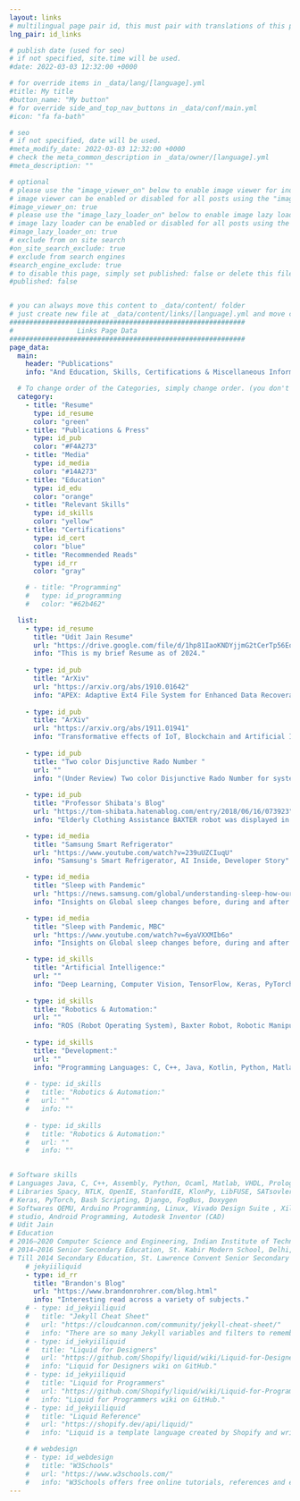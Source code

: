 ```yaml
---
layout: links
# multilingual page pair id, this must pair with translations of this page. (This name must be unique)
lng_pair: id_links

# publish date (used for seo)
# if not specified, site.time will be used.
#date: 2022-03-03 12:32:00 +0000

# for override items in _data/lang/[language].yml
#title: My title
#button_name: "My button"
# for override side_and_top_nav_buttons in _data/conf/main.yml
#icon: "fa fa-bath"

# seo
# if not specified, date will be used.
#meta_modify_date: 2022-03-03 12:32:00 +0000
# check the meta_common_description in _data/owner/[language].yml
#meta_description: ""

# optional
# please use the "image_viewer_on" below to enable image viewer for individual pages or posts (_posts/ or [language]/_posts folders).
# image viewer can be enabled or disabled for all posts using the "image_viewer_posts: true" setting in _data/conf/main.yml.
#image_viewer_on: true
# please use the "image_lazy_loader_on" below to enable image lazy loader for individual pages or posts (_posts/ or [language]/_posts folders).
# image lazy loader can be enabled or disabled for all posts using the "image_lazy_loader_posts: true" setting in _data/conf/main.yml.
#image_lazy_loader_on: true
# exclude from on site search
#on_site_search_exclude: true
# exclude from search engines
#search_engine_exclude: true
# to disable this page, simply set published: false or delete this file
#published: false


# you can always move this content to _data/content/ folder
# just create new file at _data/content/links/[language].yml and move content below.
###########################################################
#                Links Page Data
###########################################################
page_data:
  main:
    header: "Publications"
    info: "And Education, Skills, Certifications & Miscellaneous Information."

  # To change order of the Categories, simply change order. (you don't need to change list order.)
  category:
    - title: "Resume"
      type: id_resume
      color: "green"
    - title: "Publications & Press"
      type: id_pub
      color: "#F4A273"
    - title: "Media"
      type: id_media
      color: "#14A273"
    - title: "Education"
      type: id_edu
      color: "orange"
    - title: "Relevant Skills"
      type: id_skills
      color: "yellow"
    - title: "Certifications"
      type: id_cert
      color: "blue"
    - title: "Recommended Reads"
      type: id_rr
      color: "gray"

    # - title: "Programming"
    #   type: id_programming
    #   color: "#62b462"

  list:
    - type: id_resume
      title: "Udit Jain Resume"
      url: "https://drive.google.com/file/d/1hp81IaoKNDYjjmG2tCerTp56EoJQgVad/view?usp=sharing"
      info: "This is my brief Resume as of 2024."
    
    - type: id_pub
      title: "ArXiv"
      url: "https://arxiv.org/abs/1910.01642"
      info: "APEX: Adaptive Ext4 File System for Enhanced Data Recoverability in Edge Devices. Paper co-authored and published in: Proceedings of the 11th IEEE International Conference on Cloud Computing, Sydney, Australia, 2019"
    
    - type: id_pub
      title: "ArXiv"
      url: "https://arxiv.org/abs/1911.01941"
      info: "Transformative effects of IoT, Blockchain and Artificial Intelligence on cloud computing: Evolution,vision, trends and open challenges. Paper co-authored and published in: Distributed, Parallel, and Cluster Computing (cs.DC) 2019"
    
    - type: id_pub
      title: "Two color Disjunctive Rado Number "
      url: ""
      info: "(Under Review) Two color Disjunctive Rado Number for system of linear equations. Developed the algorithm for coloring equations with numbers to solve the system of equations."
    
    - type: id_pub
      title: "Professor Shibata's Blog"
      url: "https://tom-shibata.hatenablog.com/entry/2018/06/16/073923"
      info: "Elderly Clothing Assistance BAXTER robot was displayed in the RoboMech 2018 and 2019 and also the iREX 2019 exhibition. Coverage on Japanese National Television."

    - type: id_media
      title: "Samsung Smart Refrigerator"
      url: "https://www.youtube.com/watch?v=239uUZCIuqU"
      info: "Samsung's Smart Refrigerator, AI Inside, Developer Story"

    - type: id_media
      title: "Sleep with Pandemic"
      url: "https://news.samsung.com/global/understanding-sleep-how-our-sleeping-habits-changed-over-the-pandemic"
      info: "Insights on Global sleep changes before, during and after pandemic, Samsung Newsroom story."

    - type: id_media
      title: "Sleep with Pandemic, MBC"
      url: "https://www.youtube.com/watch?v=6yaVXXMIb6o"
      info: "Insights on Global sleep changes before, during and after pandemic, story covered by MBC news in Korea."

    - type: id_skills
      title: "Artificial Intelligence:"
      url: ""
      info: "Deep Learning, Computer Vision, TensorFlow, Keras, PyTorch, TensorFlow Lite, OpenCV, Natural Language Processing (NLP): SpaCy, KlonPY, NLTK, OpenIE, StanfordIE, Data Analytics: Semantic Information Extraction, Post-Processing Heuristics. Monte Carlo Simulation, Inverse Rendering, GPU Acceleration, NPU-toolkit (vsi-acuity)"
    
    - type: id_skills
      title: "Robotics & Automation:"
      url: ""
      info: "ROS (Robot Operating System), Baxter Robot, Robotic Manipulation, Robotics AI Integration: Combining AI and robotics for practical applications, Robotic Systems Design"
    
    - type: id_skills
      title: "Development:"
      url: ""
      info: "Programming Languages: C, C++, Java, Kotlin, Python, Matlab, SQL, Frameworks & Libraries: OpenCV, CUDA, OpenMP, MPI, SK-learn, Software Architecture: Clean Architecture Design Principles, Systems Design and Programming, Cloud Computing: AWS Cloud Deployment, S3, EMR, AWS Big Data Solutions, Database Management: SQL, AWS Athena, Google BigQuery, Room DB, Data Visualization: Apache Superset"
    
    # - type: id_skills
    #   title: "Robotics & Automation:"
    #   url: ""
    #   info: ""
    
    # - type: id_skills
    #   title: "Robotics & Automation:"
    #   url: ""
    #   info: ""
    

# Software skills
# Languages Java, C, C++, Assembly, Python, Ocaml, Matlab, VHDL, Prolog, Javascript, C#, UML, LaTex, R
# Libraries Spacy, NTLK, OpenIE, StanfordIE, KlonPy, LibFUSE, SATsovler, MiniNet, OpenCV, OpenGL, Tensorflow,
# Keras, PyTorch, Bash Scripting, Django, FogBus, Doxygen
# Softwares QEMU, Arduino Programming, Linux, Vivado Design Suite , Xilinx ISE, FPGA programming, Unity 3D game
# studio, Android Programming, Autodesk Inventor (CAD)
# Udit Jain
# Education
# 2016–2020 Computer Science and Engineering, Indian Institute of Technology, Delhi, CGPA – 9.10 .
# 2014–2016 Senior Secondary Education, St. Kabir Modern School, Delhi, Percentage – 94.2%.
# Till 2014 Secondary Education, St. Lawrence Convent Senior Secondary School, Delhi, CGPA – 9.8 
    # jekyiiliquid
    - type: id_rr
      title: "Brandon's Blog"
      url: "https://www.brandonrohrer.com/blog.html"
      info: "Interesting read across a variety of subjects."
    # - type: id_jekyiiliquid
    #   title: "Jekyll Cheat Sheet"
    #   url: "https://cloudcannon.com/community/jekyll-cheat-sheet/"
    #   info: "There are so many Jekyll variables and filters to remember and it can be tricky to keep it all in your head. This cheat sheet serves as a quick reference of everything Jekyll can do."
    # - type: id_jekyiiliquid
    #   title: "Liquid for Designers"
    #   url: "https://github.com/Shopify/liquid/wiki/Liquid-for-Designers"
    #   info: "Liquid for Designers wiki on GitHub."
    # - type: id_jekyiiliquid
    #   title: "Liquid for Programmers"
    #   url: "https://github.com/Shopify/liquid/wiki/Liquid-for-Programmers"
    #   info: "Liquid for Programmers wiki on GitHub."
    # - type: id_jekyiiliquid
    #   title: "Liquid Reference"
    #   url: "https://shopify.dev/api/liquid/"
    #   info: "Liquid is a template language created by Shopify and written in Ruby. It is now available as an open source project on GitHub."

    # # webdesign
    # - type: id_webdesign
    #   title: "W3Schools"
    #   url: "https://www.w3schools.com/"
    #   info: "W3Schools offers free online tutorials, references and exercises in all the major languages of the web. Covering popular subjects like HTML, CSS, JavaScript, Python, SQL, Java, and many more."
---
```

